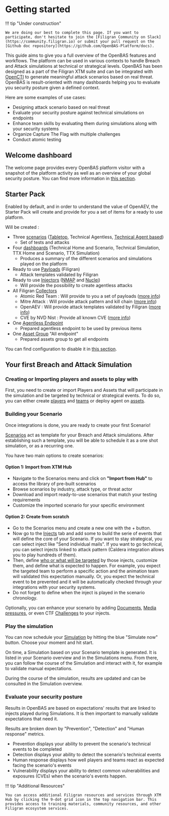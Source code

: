 # Getting started

!!! tip "Under construction"

    We are doing our best to complete this page. If you want to participate, don't hesitate to join the [Filigran Community on Slack](https://community.filigran.io) or submit your pull request on the [Github doc repository](https://github.com/OpenBAS-Platform/docs).

This guide aims to give you a full overview of the OpenBAS features and workflows. The platform can be used in various
contexts to handle Breach and Attack simulations at technical or strategical levels. OpenBAS has been designed as a part
of the Filigran XTM suite and can be integrated with [OpenCTI](https://filigran.io/solutions/open-cti/) to generate
meaningful attack scenarios based on real threat. OpenBAS is result-oriented with many dashboards helping you to
evaluate
you security posture given a defined context.

Here are some examples of use cases:

- Designing attack scenario based on real threat
- Evaluate your security posture against technical simulations on endpoints
- Enhance team skills by evaluating them during simulations along with your security systems
- Organize Capture The Flag with multiple challenges
- Conduct atomic testing

## Welcome dashboard

The welcome page provides every OpenBAS platform visitor with a snapshot of the platform activity as well as an overview
of your global security posture. You can find more information in [this section](evaluate/overview.md).

## Starter Pack
Enabled by default, and in order to understand the value of OpenAEV, the Starter Pack will create and provide for you a set of items for a ready to use platform.

Will be created :

- Three [scenarios](scenarios_and_simulations.md) ([Tabletop](https://filigran.io/build-your-table-top-scenario-with-openbas/), Technical Agentless, [Technical Agent based](https://filigran.io/deploy-openbas-agents-and-validate-your-security-posture/))
    - Set of tests and attacks 
- Four [dashboards](dashboards/custom-dashboards/custom-dashboards.md) (Technical Home and Scenario, Technical Simulation, TTX Home and Scenario, TTX Simulation)
    - Produces a summary of the different scenarios and simulations played on the platform
- Ready to use [Payloads](payloads/payloads.md) (Filigran)
    - Attack templates validated by Filigran
- Ready to use [Injectors](injectors.md) ([NMAP](https://github.com/OpenAEV-Platform/injectors/tree/main/nmap) and [Nuclei](https://github.com/OpenAEV-Platform/injectors/tree/main/nuclei))
    - Will provide the possibility to create agentless attacks
- All Filigran [Collectors](collectors.md)
    - Atomic Red Team : Will provide to you a set of payloads ([more info](https://www.atomicredteam.io/atomic-red-team))
    - Mitre Attack : Will provide attack pattern and kill chain ([more info](https://docs.openbas.io/latest/administration/taxonomies/)) 
    - OpenAEV : Will provide attack templates validated by Filigran ([more info](https://github.com/OpenAEV-Platform/payloads))
    - CVE by NVD Nist : Provide all known CVE ([more info](https://docs.openbas.io/latest/administration/taxonomies/))
- One [Agentless Endpoint](assets.md) 
    - Prepared agentless endpoint to be used by previous items 
- One [Asset Group](assets.md) "All endpoint"
    - Prepared assets group to get all endpoints

You can find configuration to disable it in [this section](../deployment/configuration.md).

## Your first Breach and Attack Simulation

### Creating or Importing players and assets to play with

First, you need to create or import Players and Assets that will participate in the simulation and be targeted by
technical or strategical events. To do so, you can either create [players](people.md)
and [teams](people.md) or deploy agent on [assets](assets.md).

### Building your Scenario

Once integrations is done, you are ready to create your first Scenario!

[Scenarios](scenario.md) act as template for your Breach and Attack simulations. After establishing such a template, you
will be able to schedule it as a one shot simulation, or as a recurring one.

You have two main options to create scenarios:

#### Option 1: Import from XTM Hub
- Navigate to the Scenarios menu and click on **"Import from Hub"** to access the library of pre-built scenarios
- Browse scenarios by industry, attack type, or threat actor
- Download and import ready-to-use scenarios that match your testing requirements
- Customize the imported scenario for your specific environment

#### Option 2: Create from scratch
- Go to the Scenarios menu and create a new one with the + button.
- Now go to the [Injects](injects.md) tab and add some to build the serie of events that will define the core of your
  Scenario. If you want to stay strategical, you can select inject like "Send individual mails". If you want to go
  technical, you can select injects linked to attack pattern (Caldera integration allows you to play hundreds of them).
- Then, define [who or what will be targeted](targets.md) by those injects, customize them, and define what is expected
  to happen. For example, you expect the targeted team to perform a specific action and the animation team will
  validated this expectation manually. Or, you expect the technical event to be prevented and it will be automatically
  checked through your integrations with your security systems.
- Do not forget to define when the inject is played in the scenario chronology.

Optionally, you can enhance your scenario by
adding [Documents](components/documents.md), [Media pressures](components/media_pressure.md), or even
CTF [Challenges](components/challenges.md) to your injects.

### Play the simulation

You can now schedule your [Simulation](simulation.md) by hitting the blue "Simulate now" button. Choose your moment and
hit start.

On time, a Simulation based on your Scenario template is generated. It is listed in your Scenario overview and in the
Simulations menu. From there, you can follow the course of the Simulation and interact with it, for example to validate
manual expectations.

During the course of the simulation, results are updated and can be consulted in the Simulation overview.

### Evaluate your security posture

Results in OpenBAS are based on expectations' results that are linked to injects played during Simulations. It is then
important to manually validate expectations that need it.

Results are broken down by "Prevention", "Detection" and "Human response" metrics.

- Prevention displays your ability to prevent the scenario's technical events to be completed
- Detection displays your ability to detect the scenario's technical events
- Human response displays how well players and teams react as expected facing the scenario's events
- Vulnerability displays your ability to detect common vulnerabilities and exposures (CVEs) when the scenario's events happen.

!!! tip "Additional Resources"

    You can access additional Filigran resources and services through XTM Hub by clicking the 9-dot grid icon in the top navigation bar. This provides access to training materials, community resources, and other Filigran ecosystem services.
